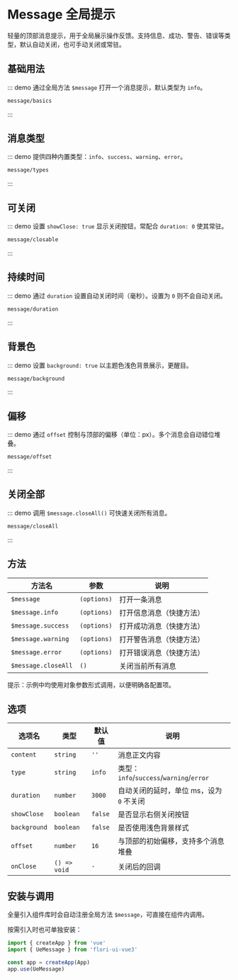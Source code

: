 # Message 全局提示

轻量的顶部消息提示，用于全局展示操作反馈。支持信息、成功、警告、错误等类型，默认自动关闭，也可手动关闭或常驻。

## 基础用法

::: demo 通过全局方法 `$message` 打开一个消息提示，默认类型为 `info`。

```html
message/basics
```

:::

## 消息类型

::: demo 提供四种内置类型：`info`、`success`、`warning`、`error`。

```html
message/types
```

:::

## 可关闭

::: demo 设置 `showClose: true` 显示关闭按钮，常配合 `duration: 0` 使其常驻。

```html
message/closable
```

:::

## 持续时间

::: demo 通过 `duration` 设置自动关闭时间（毫秒）。设置为 `0` 则不会自动关闭。

```html
message/duration
```

:::

## 背景色

::: demo 设置 `background: true` 以主题色浅色背景展示，更醒目。

```html
message/background
```

:::

## 偏移

::: demo 通过 `offset` 控制与顶部的偏移（单位：px）。多个消息会自动错位堆叠。

```html
message/offset
```

:::

## 关闭全部

::: demo 调用 `$message.closeAll()` 可快速关闭所有消息。

```html
message/closeAll
```

:::

## 方法

| 方法名                        | 参数         | 说明                     |
| ----------------------------- | ------------ | ------------------------ |
| `$message`                    | `(options)`  | 打开一条消息             |
| `$message.info`               | `(options)`  | 打开信息消息（快捷方法） |
| `$message.success`            | `(options)`  | 打开成功消息（快捷方法） |
| `$message.warning`            | `(options)`  | 打开警告消息（快捷方法） |
| `$message.error`              | `(options)`  | 打开错误消息（快捷方法） |
| `$message.closeAll`           | `()`         | 关闭当前所有消息         |

提示：示例中均使用对象参数形式调用，以便明确各配置项。

## 选项

| 选项名       | 类型        | 默认值   | 说明                                    |
| ------------ | ----------- | -------- | --------------------------------------- |
| `content`    | `string`    | `''`     | 消息正文内容                            |
| `type`       | `string`    | `info`   | 类型：`info`/`success`/`warning`/`error` |
| `duration`   | `number`    | `3000`   | 自动关闭的延时，单位 ms，设为 `0` 不关闭 |
| `showClose`  | `boolean`   | `false`  | 是否显示右侧关闭按钮                    |
| `background` | `boolean`   | `false`  | 是否使用浅色背景样式                    |
| `offset`     | `number`    | `16`     | 与顶部的初始偏移，支持多个消息堆叠      |
| `onClose`    | `() => void`| `-`      | 关闭后的回调                            |

## 安装与调用

全量引入组件库时会自动注册全局方法 `$message`，可直接在组件内调用。

按需引入时也可单独安装：

```ts
import { createApp } from 'vue'
import { UeMessage } from 'flori-ui-vue3'

const app = createApp(App)
app.use(UeMessage)
```
